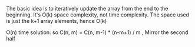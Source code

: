  
 The basic idea is to iteratively update the array from the end to the beginning.
 It's O(k) space complexity, not time complexity. The space used is just the k+1 array elements, hence O(k)

  O(n) time solution: so C(n, m) = C(n, m-1) * (n-m+1) / m , Mirror the second half